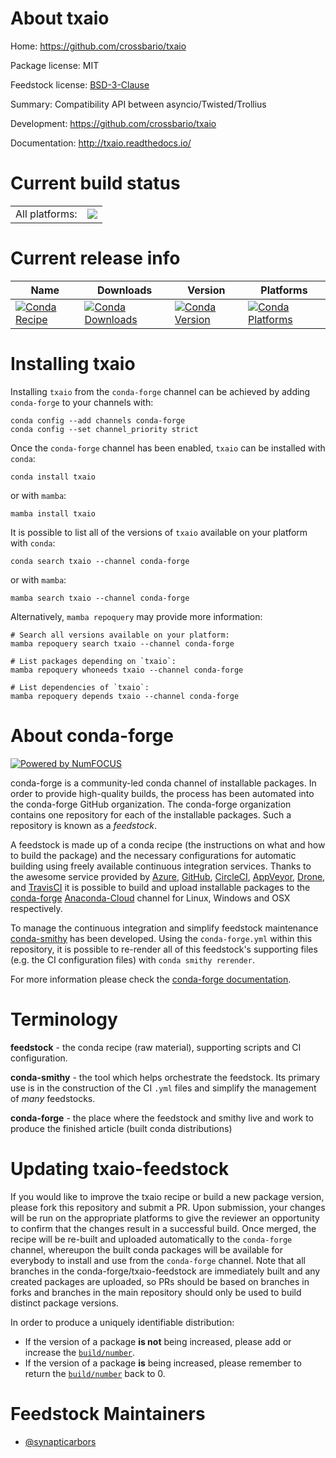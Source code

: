 About txaio
===========

Home: https://github.com/crossbario/txaio

Package license: MIT

Feedstock license: [BSD-3-Clause](https://github.com/conda-forge/txaio-feedstock/blob/main/LICENSE.txt)

Summary: Compatibility API between asyncio/Twisted/Trollius

Development: https://github.com/crossbario/txaio

Documentation: http://txaio.readthedocs.io/

Current build status
====================


<table><tr><td>All platforms:</td>
    <td>
      <a href="https://dev.azure.com/conda-forge/feedstock-builds/_build/latest?definitionId=5146&branchName=main">
        <img src="https://dev.azure.com/conda-forge/feedstock-builds/_apis/build/status/txaio-feedstock?branchName=main">
      </a>
    </td>
  </tr>
</table>

Current release info
====================

| Name | Downloads | Version | Platforms |
| --- | --- | --- | --- |
| [![Conda Recipe](https://img.shields.io/badge/recipe-txaio-green.svg)](https://anaconda.org/conda-forge/txaio) | [![Conda Downloads](https://img.shields.io/conda/dn/conda-forge/txaio.svg)](https://anaconda.org/conda-forge/txaio) | [![Conda Version](https://img.shields.io/conda/vn/conda-forge/txaio.svg)](https://anaconda.org/conda-forge/txaio) | [![Conda Platforms](https://img.shields.io/conda/pn/conda-forge/txaio.svg)](https://anaconda.org/conda-forge/txaio) |

Installing txaio
================

Installing `txaio` from the `conda-forge` channel can be achieved by adding `conda-forge` to your channels with:

```
conda config --add channels conda-forge
conda config --set channel_priority strict
```

Once the `conda-forge` channel has been enabled, `txaio` can be installed with `conda`:

```
conda install txaio
```

or with `mamba`:

```
mamba install txaio
```

It is possible to list all of the versions of `txaio` available on your platform with `conda`:

```
conda search txaio --channel conda-forge
```

or with `mamba`:

```
mamba search txaio --channel conda-forge
```

Alternatively, `mamba repoquery` may provide more information:

```
# Search all versions available on your platform:
mamba repoquery search txaio --channel conda-forge

# List packages depending on `txaio`:
mamba repoquery whoneeds txaio --channel conda-forge

# List dependencies of `txaio`:
mamba repoquery depends txaio --channel conda-forge
```


About conda-forge
=================

[![Powered by
NumFOCUS](https://img.shields.io/badge/powered%20by-NumFOCUS-orange.svg?style=flat&colorA=E1523D&colorB=007D8A)](https://numfocus.org)

conda-forge is a community-led conda channel of installable packages.
In order to provide high-quality builds, the process has been automated into the
conda-forge GitHub organization. The conda-forge organization contains one repository
for each of the installable packages. Such a repository is known as a *feedstock*.

A feedstock is made up of a conda recipe (the instructions on what and how to build
the package) and the necessary configurations for automatic building using freely
available continuous integration services. Thanks to the awesome service provided by
[Azure](https://azure.microsoft.com/en-us/services/devops/), [GitHub](https://github.com/),
[CircleCI](https://circleci.com/), [AppVeyor](https://www.appveyor.com/),
[Drone](https://cloud.drone.io/welcome), and [TravisCI](https://travis-ci.com/)
it is possible to build and upload installable packages to the
[conda-forge](https://anaconda.org/conda-forge) [Anaconda-Cloud](https://anaconda.org/)
channel for Linux, Windows and OSX respectively.

To manage the continuous integration and simplify feedstock maintenance
[conda-smithy](https://github.com/conda-forge/conda-smithy) has been developed.
Using the ``conda-forge.yml`` within this repository, it is possible to re-render all of
this feedstock's supporting files (e.g. the CI configuration files) with ``conda smithy rerender``.

For more information please check the [conda-forge documentation](https://conda-forge.org/docs/).

Terminology
===========

**feedstock** - the conda recipe (raw material), supporting scripts and CI configuration.

**conda-smithy** - the tool which helps orchestrate the feedstock.
                   Its primary use is in the construction of the CI ``.yml`` files
                   and simplify the management of *many* feedstocks.

**conda-forge** - the place where the feedstock and smithy live and work to
                  produce the finished article (built conda distributions)


Updating txaio-feedstock
========================

If you would like to improve the txaio recipe or build a new
package version, please fork this repository and submit a PR. Upon submission,
your changes will be run on the appropriate platforms to give the reviewer an
opportunity to confirm that the changes result in a successful build. Once
merged, the recipe will be re-built and uploaded automatically to the
`conda-forge` channel, whereupon the built conda packages will be available for
everybody to install and use from the `conda-forge` channel.
Note that all branches in the conda-forge/txaio-feedstock are
immediately built and any created packages are uploaded, so PRs should be based
on branches in forks and branches in the main repository should only be used to
build distinct package versions.

In order to produce a uniquely identifiable distribution:
 * If the version of a package **is not** being increased, please add or increase
   the [``build/number``](https://docs.conda.io/projects/conda-build/en/latest/resources/define-metadata.html#build-number-and-string).
 * If the version of a package **is** being increased, please remember to return
   the [``build/number``](https://docs.conda.io/projects/conda-build/en/latest/resources/define-metadata.html#build-number-and-string)
   back to 0.

Feedstock Maintainers
=====================

* [@synapticarbors](https://github.com/synapticarbors/)


